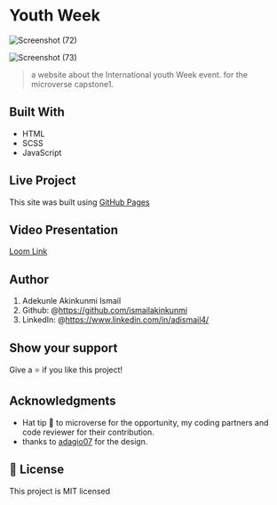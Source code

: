 # Youth Week


![Screenshot (72)](https://user-images.githubusercontent.com/37457094/151452601-fb501a21-e1fe-47be-8f32-083a6fb3e023.png)

![Screenshot (73)](https://user-images.githubusercontent.com/37457094/151452576-3913218f-03d0-491a-8ee9-ccbb652de73f.png)

> a website about the International youth Week event. for the microverse capstone1.

## Built With

- HTML
- SCSS
- JavaScript

## Live Project

This site was built using [GitHub Pages](https://ismailakinkunmi.github.io/Capstone1/)

## Video Presentation

[Loom Link](https://www.loom.com/share/74a5724e4b0e46b299357fd4fd807371/)

## Author

1. Adekunle Akinkunmi Ismail
2. Github: @<https://github.com/ismailakinkunmi>
3. LinkedIn: @<https://www.linkedin.com/in/adismail4/>

## Show your support

Give a ⭐️ if you like this project!

## Acknowledgments

- Hat tip 👒 to microverse for the opportunity, my coding partners and code reviewer for their contribution.
- thanks to [adagio07](https://www.behance.net/adagio07) for the design.

## 📝 License

This project is MIT licensed

